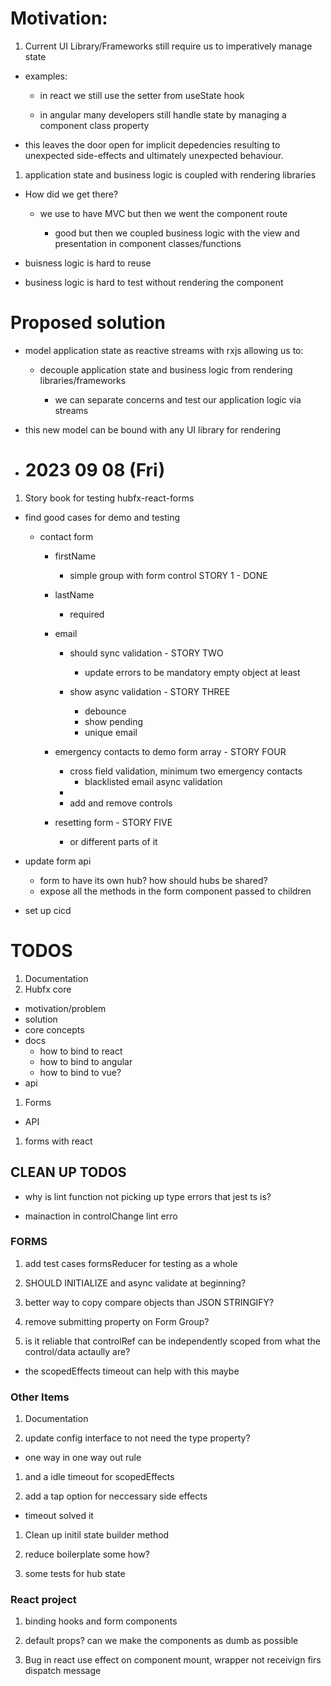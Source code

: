 # Motivation:

1. Current UI Library/Frameworks still require us to imperatively manage state

- examples:

  - in react we still use the setter from useState hook

  - in angular many developers still handle state by managing a component class property

- this leaves the door open for implicit depedencies resulting to unexpected side-effects and ultimately unexpected behaviour.

1. application state and business logic is coupled with rendering libraries

- How did we get there?

  - we use to have MVC but then we went the component route

    - good but then we coupled business logic with the view and presentation in component classes/functions

- buisness logic is hard to reuse

- business logic is hard to test without rendering the component

# Proposed solution

- model application state as reactive streams with rxjs allowing us to:

  - decouple application state and business logic from rendering libraries/frameworks

    - we can separate concerns and test our application logic via streams

- this new model can be bound with any UI library for rendering

- # 2023 09 08 (Fri)

1. Story book for testing hubfx-react-forms

  - find good cases for demo and testing
    - contact form
      - firstName 
        - simple group with form control STORY 1 - DONE
      - lastName
        - required
      - email
        - should sync validation - STORY TWO
          - update errors to be mandatory empty object at least

        - show async validation - STORY THREE
          - debounce
          - show pending
          - unique email

      - emergency contacts to demo form array - STORY FOUR
        - cross field validation, minimum two emergency contacts
          - blacklisted email async validation
        - 
        - add and remove controls

      - resetting form - STORY FIVE
        - or different parts of it

  - update form api
    - form to have its own hub?  how should hubs be shared?
    - expose all the methods in the form component passed to children

- set up cicd

# TODOS

1. Documentation
  1. Hubfx core
  - motivation/problem
  - solution
  - core concepts
  - docs
    - how to bind to react
    - how to bind to angular
    - how to bind to vue?
  - api

  1. Forms
  - API

  1. forms with react

## CLEAN UP TODOS
- why is lint function not picking up type errors that jest ts is?

- mainaction in controlChange lint erro

### FORMS

1. add test cases formsReducer for testing as a whole

1. SHOULD INITIALIZE and async validate at beginning?

1. better way to copy compare objects than JSON STRINGIFY?

1. remove submitting property on Form Group?

1. is it reliable that controlRef can be independently scoped from what the control/data actaully are?

  - the scopedEffects timeout can help with this maybe

### Other Items
1. Documentation

1. update config interface to not need the type property?

  - one way in one way out rule

1. and a idle timeout for scopedEffects

1. add a tap option for neccessary side effects

- timeout solved it

1. Clean up initil state builder method

1. reduce boilerplate some how?

1. some tests for hub state


### React project 

1. binding hooks and form components

1. default props? can we make the components as dumb as possible

1. Bug in react use effect on component mount, wrapper not receivign firs dispatch message
